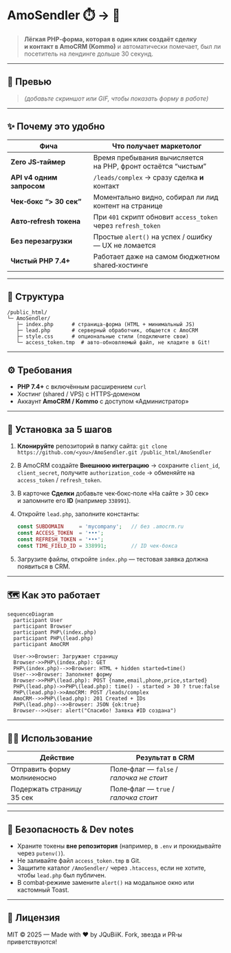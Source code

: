 # AmoSendler ⏱️ → 💼

> **Лёгкая PHP‑форма, которая в один клик создаёт сделку и контакт в AmoCRM (Kommo)**
> и автоматически помечает, был ли посетитель на лендинге дольше 30 секунд.

---

## 📸 Превью

> *(добавьте скриншот или GIF, чтобы показать форму в работе)*

---

## ✨ Почему это удобно

|  Фича                     |  Что получает маркетолог                                      |
| ------------------------- | ------------------------------------------------------------- |
| **Zero JS‑таймер**        | Время пребывания вычисляется на PHP, фронт остаётся “чистым”  |
| **API v4 одним запросом** | `/leads/complex` → сразу сделка **и** контакт                 |
| **Чек‑бокс “> 30 сек”**   | Моментально видно, собирал ли лид контент на странице         |
| **Авто‑refresh токена**   | При `401` скрипт обновит `access_token` через `refresh_token` |
| **Без перезагрузки**      | Простые `alert()` на успех / ошибку — UX не ломается          |
| **Чистый PHP 7.4+**       | Работает даже на самом бюджетном shared‑хостинге              |

---

## 📂 Структура

```text
/public_html/
└─ AmoSendler/
   ├─ index.php      # страница‑форма (HTML + минимальный JS)
   ├─ lead.php       # серверный обработчик, общается с AmoCRM
   ├─ style.css      # опциональные стили (подключите свои)
   └─ access_token.tmp  # авто‑обновляемый файл, не кладите в Git!
```

---

## ⚙️ Требования

* **PHP 7.4+** c включённым расширением `curl`
* Хостинг (shared / VPS) с HTTPS‑доменом
* Аккаунт **AmoCRM / Kommo** с доступом «Администратор»

---

## 🚀 Установка за 5 шагов

1. **Клонируйте** репозиторий в папку сайта:
   `git clone https://github.com/<you>/AmoSendler.git /public_html/AmoSendler`
2. В AmoCRM создайте **Внешнюю интеграцию** → сохраните `client_id`, `client_secret`, получите `authorization_code` → обменяйте на `access_token` / `refresh_token`.
3. В карточке **Сделки** добавьте чек‑бокс‑поле «На сайте > 30 сек» и запомните его **ID** (например `338991`).
4. Откройте `lead.php`, заполните константы:

   ```php
   const SUBDOMAIN     = 'mycompany';   // без .amocrm.ru
   const ACCESS_TOKEN  = '•••';
   const REFRESH_TOKEN = '•••';
   const TIME_FIELD_ID = 338991;        // ID чек‑бокса
   ```
5. Загрузите файлы, откройте `index.php` — тестовая заявка должна появиться в CRM.

---

## 🗺️ Как это работает

```mermaid
sequenceDiagram
  participant User
  participant Browser
  participant PHP\(index.php)
  participant PHP\(lead.php)
  participant AmoCRM

  User->>Browser: Загружает страницу
  Browser->>PHP\(index.php): GET
  PHP\(index.php)-->>Browser: HTML + hidden started=time()
  User-->>Browser: Заполняет форму
  Browser->>PHP\(lead.php): POST {name,email,phone,price,started}
  PHP\(lead.php)->>PHP\(lead.php): time() - started > 30 ? true:false
  PHP\(lead.php)->>AmoCRM: POST /leads/complex
  AmoCRM-->>PHP\(lead.php): 201 Created + IDs
  PHP\(lead.php)-->>Browser: JSON {ok:true}
  Browser-->>User: alert("Спасибо! Заявка #ID создана")
```

---

## 🧑‍💻 Использование

| Действие                    | Результат в CRM                          |
| --------------------------- | ---------------------------------------- |
| Отправить форму молниеносно | Поле‑флаг — `false` / *галочка не стоит* |
| Подержать страницу 35 сек   | Поле‑флаг — `true` / *галочка стоит*     |

---

## 🔐 Безопасность & Dev notes

* Храните токены **вне репозитория** (например, в `.env` и прокидывайте через `putenv()`).
* Не заливайте файл `access_token.tmp` в Git.
* Защитите каталог `/AmoSendler/` через `.htaccess`, если не хотите, чтобы `lead.php` был публичен.
* В combat‑режиме замените `alert()` на модальное окно или кастомный Toast.

---

## 📝 Лицензия

MIT © 2025 — Made with ♥ by JQuBiiK. Fork, звезда и PR‑ы приветствуются!
